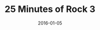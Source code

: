 ---
layout: post
title:  "25 Minutes of Rock 3"
date:   2016-01-05
description: "25 minutes of rock 3"
series: 25m-of-rock
categories: article
tags:
- itunes
- music
- timeboxing
---